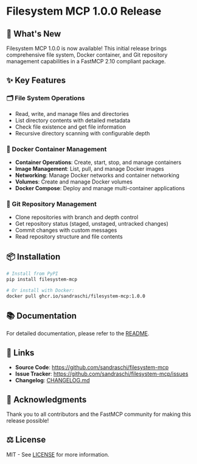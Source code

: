 # Filesystem MCP 1.0.0 Release

## 🚀 What's New

Filesystem MCP 1.0.0 is now available! This initial release brings comprehensive file system, Docker container, and Git repository management capabilities in a FastMCP 2.10 compliant package.

## ✨ Key Features

### 🗂️ File System Operations
- Read, write, and manage files and directories
- List directory contents with detailed metadata
- Check file existence and get file information
- Recursive directory scanning with configurable depth

### 🐳 Docker Container Management
- **Container Operations**: Create, start, stop, and manage containers
- **Image Management**: List, pull, and manage Docker images
- **Networking**: Manage Docker networks and container networking
- **Volumes**: Create and manage Docker volumes
- **Docker Compose**: Deploy and manage multi-container applications

### 🔄 Git Repository Management
- Clone repositories with branch and depth control
- Get repository status (staged, unstaged, untracked changes)
- Commit changes with custom messages
- Read repository structure and file contents

## 📦 Installation

```bash
# Install from PyPI
pip install filesystem-mcp

# Or install with Docker:
docker pull ghcr.io/sandraschi/filesystem-mcp:1.0.0
```

## 📚 Documentation

For detailed documentation, please refer to the [README](https://github.com/sandraschi/filesystem-mcp#readme).

## 🔗 Links

- **Source Code**: https://github.com/sandraschi/filesystem-mcp
- **Issue Tracker**: https://github.com/sandraschi/filesystem-mcp/issues
- **Changelog**: [CHANGELOG.md](CHANGELOG.md)

## 🙏 Acknowledgments

Thank you to all contributors and the FastMCP community for making this release possible!

## ⚖️ License

MIT - See [LICENSE](LICENSE) for more information.
